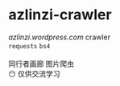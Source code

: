 # azlinzi-crawler
_azlinzi.wordpress.com_  crawler
<br>
`requests` `bs4`
<br><br>
同行者画廊 图片爬虫
<br>
😶 仅供交流学习
